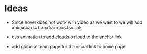 # Ideas

- Since hover does not work with video as we want to we will add animation to transform anchor link

- css animation to add clouds on load to the anchor link

- add globe at team page for the visual link to home page 
